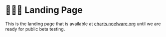 # 🐻‍❄️🌲 Landing Page

This is the landing page that is available at [charts.noelware.org](https://charts.noelware.org) until we are ready for public beta testing.
